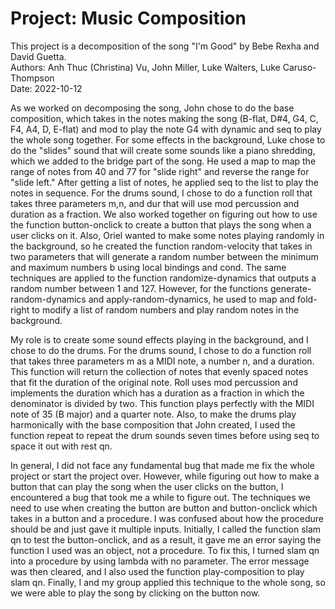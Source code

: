 # Project: Music Composition

 This project is a decomposition of the song "I'm Good" 
 by Bebe Rexha and David Guetta. <br>
 Authors: Anh Thuc (Christina) Vu, John Miller, Luke Walters, Luke Caruso-Thompson <br>
 Date: 2022-10-12 <br>

As we worked on decomposing the song, John chose to do the base composition, which takes in the notes making the song (B-flat, D#4, G4, C, F4, A4, D, E-flat) and mod to play the note G4 with dynamic and seq to play the whole song together. For some effects in the background, Luke chose to do the "slides" sound that will create some sounds like a piano shredding, which we added to the bridge part of the song. He used a map to map the range of notes from 40 and 77 for "slide right" and reverse the range for "slide left." After getting a list of notes, he applied seq to the list to play the notes in sequence. For the drums sound, I chose to do a function roll that takes three parameters m,n, and dur that will use mod percussion and duration as a fraction. We also worked together on figuring out how to use the function button-onclick to create a button that plays the song when a user clicks on it. Also, Oriel wanted to make some notes playing randomly in the background, so he created the function random-velocity that takes in two parameters that will generate a random number between the minimum and maximum numbers b using local bindings and cond. The same techniques are applied to the function randomize-dynamics that outputs a random number between 1 and 127. However, for the functions generate-random-dynamics and apply-random-dynamics, he used to map and fold-right to modify a list of random numbers and play random notes in the background. <br>

My role is to create some sound effects playing in the background, and I chose to do the drums. For the drums sound, I chose to do a function roll that takes three parameters m as a MIDI note, a number n, and a duration. This function will return the collection of notes that evenly spaced notes that fit the duration of the original note. Roll uses mod percussion and implements the duration which has a duration as a fraction in which the denominator is divided by two.  This function plays perfectly with the MIDI note of 35 (B major) and a quarter note. Also, to make the drums play harmonically with the base composition that John created, I used the function repeat to repeat the drum sounds seven times before using seq to space it out with rest qn. <br>

In general, I did not face any fundamental bug that made me fix the whole project or start the project over. However, while figuring out how to make a button that can play the song when the user clicks on the button, I encountered a bug that took me a while to figure out. The techniques we need to use when creating the button are button and button-onclick which takes in a button and a procedure. I was confused about how the procedure should be and just gave it multiple inputs. Initially, I called the function slam qn to test the button-onclick, and as a result, it gave me an error saying the function I used was an object, not a procedure. To fix this, I turned slam qn into a procedure by using lambda with no parameter. The error message was then cleared, and I also used the function play-composition to play slam qn. Finally, I and my group applied this technique to the whole song, so we were able to play the song by clicking on the button now. <br>


